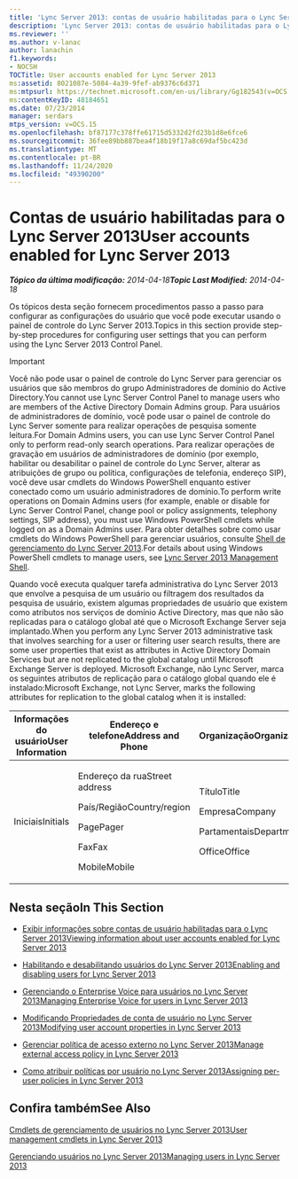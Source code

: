 ```yaml
---
title: 'Lync Server 2013: contas de usuário habilitadas para o Lync Server'
description: 'Lync Server 2013: contas de usuário habilitadas para o Lync Server.'
ms.reviewer: ''
ms.author: v-lanac
author: lanachin
f1.keywords:
- NOCSH
TOCTitle: User accounts enabled for Lync Server 2013
ms:assetid: 8021087e-5084-4a39-9fef-ab9376c6d371
ms:mtpsurl: https://technet.microsoft.com/en-us/library/Gg182543(v=OCS.15)
ms:contentKeyID: 48184651
ms.date: 07/23/2014
manager: serdars
mtps_version: v=OCS.15
ms.openlocfilehash: bf87177c378ffe61715d5332d2fd23b1d8e6fce6
ms.sourcegitcommit: 36fee89bb887bea4f18b19f17a8c69daf5bc423d
ms.translationtype: MT
ms.contentlocale: pt-BR
ms.lasthandoff: 11/24/2020
ms.locfileid: "49390200"
---
```

# <a name="user-accounts-enabled-for-lync-server-2013"></a><span data-ttu-id="36270-103">Contas de usuário habilitadas para o Lync Server 2013</span><span class="sxs-lookup"><span data-stu-id="36270-103">User accounts enabled for Lync Server 2013</span></span>

<div data-xmlns="http://www.w3.org/1999/xhtml">

<div class="topic" data-xmlns="http://www.w3.org/1999/xhtml" data-msxsl="urn:schemas-microsoft-com:xslt" data-cs="https://msdn.microsoft.com/">

<div data-asp="https://msdn2.microsoft.com/asp">



</div>

<div id="mainSection">

<div id="mainBody"><span data-ttu-id="36270-104">

<span> </span></span><span class="sxs-lookup"><span data-stu-id="36270-104">

<span> </span></span></span>

<span data-ttu-id="36270-105">_**Tópico da última modificação:** 2014-04-18_</span><span class="sxs-lookup"><span data-stu-id="36270-105">_**Topic Last Modified:** 2014-04-18_</span></span>

<span data-ttu-id="36270-106">Os tópicos desta seção fornecem procedimentos passo a passo para configurar as configurações do usuário que você pode executar usando o painel de controle do Lync Server 2013.</span><span class="sxs-lookup"><span data-stu-id="36270-106">Topics in this section provide step-by-step procedures for configuring user settings that you can perform using the Lync Server 2013 Control Panel.</span></span>

<div>


> [!IMPORTANT]  
> <span data-ttu-id="36270-107">Você não pode usar o painel de controle do Lync Server para gerenciar os usuários que são membros do grupo Administradores de domínio do Active Directory.</span><span class="sxs-lookup"><span data-stu-id="36270-107">You cannot use Lync Server Control Panel to manage users who are members of the Active Directory Domain Admins group.</span></span> <span data-ttu-id="36270-108">Para usuários de administradores de domínio, você pode usar o painel de controle do Lync Server somente para realizar operações de pesquisa somente leitura.</span><span class="sxs-lookup"><span data-stu-id="36270-108">For Domain Admins users, you can use Lync Server Control Panel only to perform read-only search operations.</span></span> <span data-ttu-id="36270-109">Para realizar operações de gravação em usuários de administradores de domínio (por exemplo, habilitar ou desabilitar o painel de controle do Lync Server, alterar as atribuições de grupo ou política, configurações de telefonia, endereço SIP), você deve usar cmdlets do Windows PowerShell enquanto estiver conectado como um usuário administradores de domínio.</span><span class="sxs-lookup"><span data-stu-id="36270-109">To perform write operations on Domain Admins users (for example, enable or disable for Lync Server Control Panel, change pool or policy assignments, telephony settings, SIP address), you must use Windows PowerShell cmdlets while logged on as a Domain Admins user.</span></span> <span data-ttu-id="36270-110">Para obter detalhes sobre como usar cmdlets do Windows PowerShell para gerenciar usuários, consulte <A href="lync-server-2013-lync-server-management-shell.md">Shell de gerenciamento do Lync Server 2013</A>.</span><span class="sxs-lookup"><span data-stu-id="36270-110">For details about using Windows PowerShell cmdlets to manage users, see <A href="lync-server-2013-lync-server-management-shell.md">Lync Server 2013 Management Shell</A>.</span></span>



</div>

<span data-ttu-id="36270-111">Quando você executa qualquer tarefa administrativa do Lync Server 2013 que envolve a pesquisa de um usuário ou filtragem dos resultados da pesquisa de usuário, existem algumas propriedades de usuário que existem como atributos nos serviços de domínio Active Directory, mas que não são replicadas para o catálogo global até que o Microsoft Exchange Server seja implantado.</span><span class="sxs-lookup"><span data-stu-id="36270-111">When you perform any Lync Server 2013 administrative task that involves searching for a user or filtering user search results, there are some user properties that exist as attributes in Active Directory Domain Services but are not replicated to the global catalog until Microsoft Exchange Server is deployed.</span></span> <span data-ttu-id="36270-112">Microsoft Exchange, não Lync Server, marca os seguintes atributos de replicação para o catálogo global quando ele é instalado:</span><span class="sxs-lookup"><span data-stu-id="36270-112">Microsoft Exchange, not Lync Server, marks the following attributes for replication to the global catalog when it is installed:</span></span>


<table>
<colgroup>
<col style="width: 33%" />
<col style="width: 33%" />
<col style="width: 33%" />
</colgroup>
<thead>
<tr class="header">
<th><span data-ttu-id="36270-113">Informações do usuário</span><span class="sxs-lookup"><span data-stu-id="36270-113">User Information</span></span></th>
<th><span data-ttu-id="36270-114">Endereço e telefone</span><span class="sxs-lookup"><span data-stu-id="36270-114">Address and Phone</span></span></th>
<th><span data-ttu-id="36270-115">Organização</span><span class="sxs-lookup"><span data-stu-id="36270-115">Organization</span></span></th>
</tr>
</thead>
<tbody>
<tr class="odd">
<td><p><span data-ttu-id="36270-116">Iniciais</span><span class="sxs-lookup"><span data-stu-id="36270-116">Initials</span></span></p></td>
<td><p><span data-ttu-id="36270-117">Endereço da rua</span><span class="sxs-lookup"><span data-stu-id="36270-117">Street address</span></span></p>
<p><span data-ttu-id="36270-118">País/Região</span><span class="sxs-lookup"><span data-stu-id="36270-118">Country/region</span></span></p>
<p><span data-ttu-id="36270-119">Page</span><span class="sxs-lookup"><span data-stu-id="36270-119">Pager</span></span></p>
<p><span data-ttu-id="36270-120">Fax</span><span class="sxs-lookup"><span data-stu-id="36270-120">Fax</span></span></p>
<p><span data-ttu-id="36270-121">Mobile</span><span class="sxs-lookup"><span data-stu-id="36270-121">Mobile</span></span></p></td>
<td><p><span data-ttu-id="36270-122">Título</span><span class="sxs-lookup"><span data-stu-id="36270-122">Title</span></span></p>
<p><span data-ttu-id="36270-123">Empresa</span><span class="sxs-lookup"><span data-stu-id="36270-123">Company</span></span></p>
<p><span data-ttu-id="36270-124">Partamentais</span><span class="sxs-lookup"><span data-stu-id="36270-124">Department</span></span></p>
<p><span data-ttu-id="36270-125">Office</span><span class="sxs-lookup"><span data-stu-id="36270-125">Office</span></span></p></td>
</tr>
</tbody>
</table>


<div>

## <a name="in-this-section"></a><span data-ttu-id="36270-126">Nesta seção</span><span class="sxs-lookup"><span data-stu-id="36270-126">In This Section</span></span>

  - [<span data-ttu-id="36270-127">Exibir informações sobre contas de usuário habilitadas para o Lync Server 2013</span><span class="sxs-lookup"><span data-stu-id="36270-127">Viewing information about user accounts enabled for Lync Server 2013</span></span>](lync-server-2013-viewing-information-about-user-accounts-enabled-for-lync-server.md)

  - [<span data-ttu-id="36270-128">Habilitando e desabilitando usuários do Lync Server 2013</span><span class="sxs-lookup"><span data-stu-id="36270-128">Enabling and disabling users for Lync Server 2013</span></span>](lync-server-2013-enabling-and-disabling-users-for-lync-server.md)

  - [<span data-ttu-id="36270-129">Gerenciando o Enterprise Voice para usuários no Lync Server 2013</span><span class="sxs-lookup"><span data-stu-id="36270-129">Managing Enterprise Voice for users in Lync Server 2013</span></span>](lync-server-2013-managing-enterprise-voice-for-users.md)

  - [<span data-ttu-id="36270-130">Modificando Propriedades de conta de usuário no Lync Server 2013</span><span class="sxs-lookup"><span data-stu-id="36270-130">Modifying user account properties in Lync Server 2013</span></span>](lync-server-2013-modifying-user-account-properties.md)

  - [<span data-ttu-id="36270-131">Gerenciar política de acesso externo no Lync Server 2013</span><span class="sxs-lookup"><span data-stu-id="36270-131">Manage external access policy in Lync Server 2013</span></span>](lync-server-2013-manage-external-access-policy-for-your-organization.md)

  - [<span data-ttu-id="36270-132">Como atribuir políticas por usuário no Lync Server 2013</span><span class="sxs-lookup"><span data-stu-id="36270-132">Assigning per-user policies in Lync Server 2013</span></span>](lync-server-2013-assigning-per-user-policies.md)

</div>

<div>

## <a name="see-also"></a><span data-ttu-id="36270-133">Confira também</span><span class="sxs-lookup"><span data-stu-id="36270-133">See Also</span></span>


[<span data-ttu-id="36270-134">Cmdlets de gerenciamento de usuários no Lync Server 2013</span><span class="sxs-lookup"><span data-stu-id="36270-134">User management cmdlets in Lync Server 2013</span></span>](lync-server-2013-user-management-cmdlets.md)  


[<span data-ttu-id="36270-135">Gerenciando usuários no Lync Server 2013</span><span class="sxs-lookup"><span data-stu-id="36270-135">Managing users in Lync Server 2013</span></span>](lync-server-2013-managing-users-in-lync-server.md)  
  

<span data-ttu-id="36270-136"></div>

</div>

<span> </span>

</div>

</div>

</span><span class="sxs-lookup"><span data-stu-id="36270-136"></div>

</div>

<span> </span>

</div>

</div>

</span></span></div>

